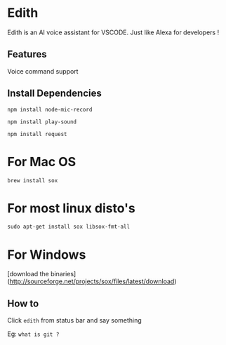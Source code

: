 # Edith

Edith is an AI voice assistant for VSCODE. Just like Alexa for developers !

## Features

Voice command support

## Install Dependencies


`npm install node-mic-record`

`npm install play-sound`

`npm install request`

# For Mac OS

`brew install sox`

# For most linux disto's

`sudo apt-get install sox libsox-fmt-all`

# For Windows

[download the binaries] (http://sourceforge.net/projects/sox/files/latest/download)



## How to

Click `edith` from status bar and say something

Eg: `what is git ?`
